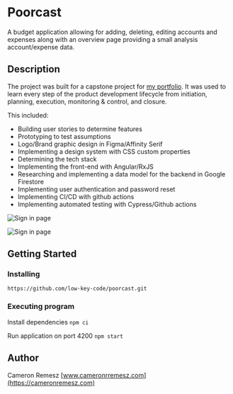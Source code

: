 # Poorcast

A budget application allowing for adding, deleting, editing accounts and expenses along with an overview page providing a small analysis account/expense data.

## Description

The project was built for a capstone project for [my portfolio](https://www.cameronremesz.com/). It was used to learn every step of the product development lifecycle from  initiation, planning, execution, monitoring & control, and closure.
 
This included:
- Building user stories to determine features
- Prototyping to test assumptions
- Logo/Brand graphic design in Figma/Affinity Serif
- Implementing a design system with CSS custom properties
- Determining the tech stack
- Implementing the front-end with Angular/RxJS
- Researching and implementing a data model for the backend in Google Firestore
- Implementing user authentication and password reset
- Implementing CI/CD with github actions
- Implementing automated testing with Cypress/Github actions

![Sign in page](/dist/assets/sign-in.png)

![Sign in page](/dist/assets/budget.png)

## Getting Started

### Installing

`https://github.com/low-key-code/poorcast.git`

### Executing program

Install dependencies
`npm ci`

Run application on port 4200
`npm start`

## Author

Cameron Remesz 
[www.cameronrremesz.com](https://cameronremesz.com)

